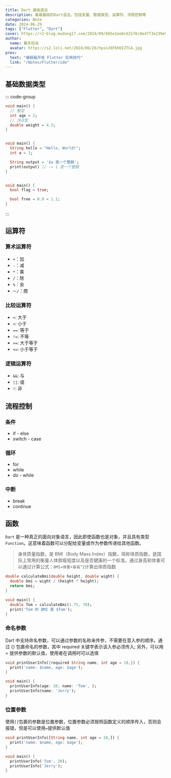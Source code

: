 ```yaml
---
title: Dart 基础语法
description: 最最基础的Dart语法，包括变量、数据类型、运算符、流程控制等
categories: Note
date: 2024-06-29
tags: ["Flutter", "Dart"]
cover: https://r2-blog.mudong17.com/2024/09/685e1ee8c631f6c8e47f3e239e9a1d6e.jfif
author:
  name: 暮冬拾柒
  avatar: https://s2.loli.net/2024/06/26/hpinJ6Fb9UIZTCA.jpg
prev:
  text: "编辑器开发 Flutter 实用技巧"
  link: "/Notes/Flutter/ide"
---
```


## 基础数据类型

::: code-group

```dart [数字类型]
void main() {
  // 整型
  int age = 2;
  // 浮点型
  double weight = 4.5;
}
```

```dart [字符串]

void main() {
  String hello = "Hello, World!";
  int a = 1;

  String output = '$a 是一个整数';
  print(output) // -> 1 是一个整数
}

```

```dart [布尔型]

void main() {
  bool flag = true;

  bool free = 0.9 < 1.1;
}

```

:::

## 运算符

### 算术运算符

- `+`：加
- `-`：减
- `*`：乘
- `/`：除
- `%`：余
- `～/`：商

### 比较运算符

- `>`: 大于
- `<`: 小于
- `==`: 等于
- `!=`: 不等
- `>=`: 大于等于
- `<=`: 小于等于

### 逻辑运算符

- `&&`: 与
- `||`: 或
- `!`: 非

## 流程控制

### 条件

- if - else
- switch - case

### 循环

- for
- while
- do - while

### 中断

- break
- continue

## 函数

`Dart` 是一种真正的面向对象语言，因此即使函数也是对象，并且具有类型 `Function`。这意味着函数可以分配给变量或作为参数传递给其他函数。

> 身体质量指数，是 BMI（Body Mass Index）指数，简称体质指数，是国际上常用的衡量人体胖瘦程度以及是否健康的一个标准。通过身高和体重可以通过计算公式：`BMI=体重+身高^2`计算出体质指数

```dart
double calculateBmi(double height, double wight) {
  double bmi = wight / (height * height);
  return bmi;
}

void main() {
  double Tom = calculateBmi(1.75, 70);
  print('Tom 的 BMI 是 $Tom');
}
```

### 命名参数

Dart 中支持命名参数，可以通过参数的名称来传参，不需要在意入参的顺序。通过 {} 包裹命名的参数，其中 required 关键字表示该入参必须传入; 另外，可以用 = 提供参数的默认值，使用者在调用时可以选填

```dart
void printUserInfo({required String name, int age = 18,}) {
  print('name: $name, age: $age');
}

void main() {
  printUserInfo(age: 20, name: 'Tom', );
  printUserInfo(name: 'Jerry');
}
```

### 位置参数

使用`[]`包裹的参数是位置参数，位置参数必须按照函数定义的顺序传入，否则会报错，但是可以使用`=`提供默认值

```dart
void printUserInfo([String name, int age = 18,]) {
  print('name: $name, age: $age');
}

void main() {
  printUserInfo('Tom', 20);
  printUserInfo('Jerry');
}
```
